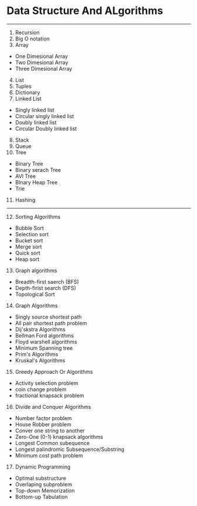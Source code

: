 # Data Structure And ALgorithms
 - - -
1. Recursion
2. Big O notation
3. Array 
 - One Dimesional Array
 - Two Dimesional Array
 - Three Dimesional Array
4. List
5. Tuples
6. Dictionary 
7. Linked List
 - Singly linked list
  - Circular singly linked list
  - Doubly linked list
  - Circular Doubly linked list
8. Stack
9. Queue
10. Tree  
- Binary Tree
- Binary serach Tree
- AVl Tree
- BInary Heap Tree
- Trie 
11. Hashing
-------------------------------------------- 
12.  Sorting Algorithms       
- Bubble Sort
- Selection sort 
- Bucket sort
- Merge sort
- Quick sort
- Heap sort
13. Graph algorithms
- Breadth-first saerch (BFS)
- Depth-firist search (DFS)
- Topological Sort  
14. Graph Algorithms
 - Singly source shortest path 
 - All pair shortest path problem
 - Dij'skstra Algorithms
 - Bellman Ford algorithms
 - Floyd  warshell algorithms
 - Minimum Spanning tree
 - Prim's Algorithms
 - Kruskal's Algorithms
15. Greedy Approach Or Algorithms
- Activity selection problem
- coin change problem
- fractional knapsack problem
16. Divide and Conquer Algorithms
- Number factor problem
- House Robber problem
- Conver one string to another
- Zero-One (0-1) knapsack algorithms
- Longest Common subequence
- Longest palindromic Subsequence/Substring
- Minimum cost path problem
17. Dynamic Programming 
- Optimal substructure 
- Overlaping subproblem
- Top-down Memorization
- Bottom-up Tabulation           